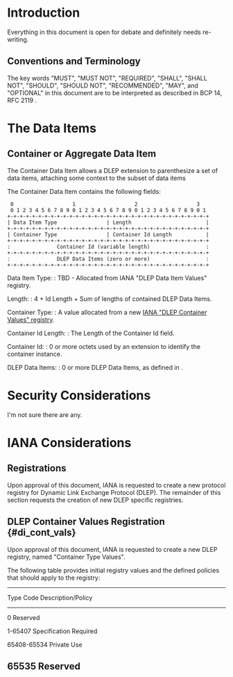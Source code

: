 # Introduction

Everything in this document is open for debate and definitely needs re-writing.


## Conventions and Terminology

The key words "MUST", "MUST NOT", "REQUIRED", "SHALL", "SHALL NOT", "SHOULD", 
"SHOULD NOT", "RECOMMENDED", "MAY", and "OPTIONAL" in this document are to be 
interpreted as described in BCP 14, RFC 2119 [](#RFC2119).

# The Data Items

## Container or Aggregate Data Item

The Container Data Item allows a DLEP extension to parenthesize a set
of data items, attaching some context to the subset of data items

The Container Data Item contains the following fields:

     0                   1                   2                   3
     0 1 2 3 4 5 6 7 8 9 0 1 2 3 4 5 6 7 8 9 0 1 2 3 4 5 6 7 8 9 0 1
    +-+-+-+-+-+-+-+-+-+-+-+-+-+-+-+-+-+-+-+-+-+-+-+-+-+-+-+-+-+-+-+-+
    | Data Item Type                | Length                        |
    +-+-+-+-+-+-+-+-+-+-+-+-+-+-+-+-+-+-+-+-+-+-+-+-+-+-+-+-+-+-+-+-+
    | Container Type                | Container Id Length           |
    +-+-+-+-+-+-+-+-+-+-+-+-+-+-+-+-+-+-+-+-+-+-+-+-+-+-+-+-+-+-+-+-+
    :               Container Id (variable length)                  :
    +-+-+-+-+-+-+-+-+-+-+-+-+-+-+-+-+-+-+-+-+-+-+-+-+-+-+-+-+-+-+-+-+
    :               DLEP Data Items (zero or more)                  :
    +-+-+-+-+-+-+-+-+-+-+-+-+-+-+-+-+-+-+-+-+-+-+-+-+-+-+-+-+-+-+-+-+
    
Data Item Type:
:    TBD - Allocated from IANA "DLEP Data Item Values" registry.

Length:
:    4 + Id Length + Sum of lengths of contained DLEP Data Items.

Container Type:
:    A value allocated from a new [IANA "DLEP Container Values" registry](#di_cont_vals). 

Container Id Length:
:    The Length of the Container Id field.

Container Id:
:    0 or more octets used by an extension to identify the container instance. 

DLEP Data Items:
:    0 or more DLEP Data Items, as defined in [](#I-D.ietf-manet-dlep).



# Security Considerations

I'm not sure there are any.

#  IANA Considerations

##  Registrations

Upon approval of this document, IANA is requested to create a new
protocol registry for Dynamic Link Exchange Protocol (DLEP). The remainder
of this section requests the creation of new DLEP specific registries.

##  DLEP Container Values Registration    {#di_cont_vals}

Upon approval of this document, IANA is requested to create a new DLEP
registry, named "Container Type Values".

The following table provides initial registry values and the 
[](#RFC5226) defined policies that should apply to the registry:

-----------------------------------------------------------
Type Code           Description/Policy
------------------- ---------------------------------------
0                   Reserved

1-65407             Specification Required

65408-65534         Private Use

65535               Reserved
-----------------------------------------------------------


